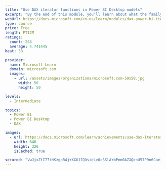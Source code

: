 ```yaml
---
title: "Use DAX iterator functions in Power BI Desktop models"
excerpt: "By the end of this module, you’ll learn about what the family of iterator functions can do and how to use them in your DAX calculations. Calculations will include custom summarizations, ranking, and concatenation."
webUrl: https://docs.microsoft.com/en-us/learn/modules/dax-power-bi-iterator-functions/
type: course
price: Free
length: PT12M
ratings:
  count: 263
  average: 4.741445
heat: 53

provider:
  name: Microsoft Learn
  domain: microsoft.com
  images:
    - url: /assets/images/organizations/microsoft.com-50x50.jpg
      width: 50
      height: 50

levels:
  - Intermediate

topics:
  - Power BI
  - Power BI Desktop
  - DAX

images:
  - url: https://docs.microsoft.com/learn/achievements/use-dax-iterator-functions-power-bi-desktop-social.png
    width: 640
    height: 320
    isCached: true

secured: "VwJjxZtI77tNKzgpR4j+XXU17QOsidLv0cSSlA+bPmm0AZXQenU57P9n6Caejn5E9QCPSG+qbwb1cksox7NKpAX005ogpnh594rPvuTev3+uG4hGtwOF1LSG6RKYC+0GdiLzqK7KgiMH4pxrwOFLuOvK7z18H8HjcQ8WtqUfu2EovOqfEnZj/TPvBl7dJ/q5WySfr7DuvxUkWDXYSRtwY1OUcfi3pspbYjbtd+8lI68smHcLJmN0OsOe2x6hyCj8NTTHroDU0qL/1YfVD/9CaTcv1XGSnKtBFf92wmy9CpJc+vWsmECVz051zpprbZThRDdOd2AKtLTW99YjcjQnRUrAX20J67sHYYee+xQ8cYDKzMOy1MuX05Qej3ieVG6Giy+A1rjja7Y7oCryJJtWp9LJEYWFk/rcFWiNIJPQYII=;e9C9xtgvlEZqi1fTcLQU8A=="
---
```


